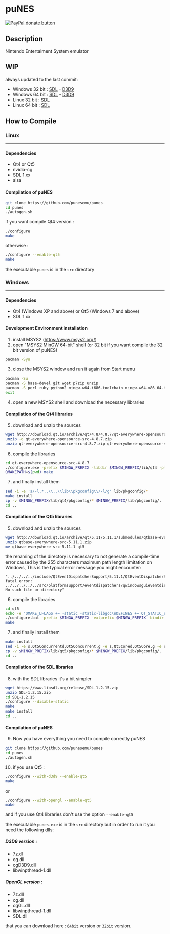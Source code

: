 <h1>puNES</h1>

<span class="badge-paypal"><a href="https://www.paypal.com/cgi-bin/webscr?cmd=_s-xclick&hosted_button_id=QPPXNRL5NAHDC" title="Donate to this project using Paypal"><img src="https://img.shields.io/badge/paypal-donate-yellow.svg" alt="PayPal donate button" /></a></span>

Description
-----------

Nintendo Entertaiment System emulator

WIP
-----------
always updated to the last commit:
* Windows 32 bit : [SDL](https://www.dropbox.com/s/3b15hk5ad2mbepr/punes32.wip.sdl.zip?dl=0) - [D3D9](https://www.dropbox.com/s/avvmels3hi060zw/punes32.wip.d3d9.zip?dl=0)
* Windows 64 bit : [SDL](https://www.dropbox.com/s/jki4udcrwwq3hym/punes64.wip.sdl.zip?dl=0) - [D3D9](https://www.dropbox.com/s/29bzoqvru983ix6/punes64.wip.d3d9.zip?dl=0)
* Linux 32 bit : [SDL](https://www.dropbox.com/s/yt66qgzn2dukqj1/punes32?dl=0)
* Linux 64 bit : [SDL](https://www.dropbox.com/s/5n74roezzf5a2qy/punes64?dl=0)

How to Compile
-----------

### Linux
-----------
#### Dependencies
* Qt4 or Qt5
* nvidia-cg
* SDL 1.xx
* alsa
#### Compilation of puNES
```bash
git clone https://github.com/punesemu/punes
cd punes
./autogen.sh
```
if you want compile Qt4 version :
```bash
./configure
make
```
otherwise :
```bash
./configure --enable-qt5
make
```
the executable `punes` is in the `src` directory 
### Windows
-----------
#### Dependencies
* Qt4 (Windows XP and above) or Qt5 (Windows 7 and above)
* SDL 1.xx
#### Development Environment installation
1) install MSYS2 (https://www.msys2.org/)
2) open "MSYS2 MinGW 64-bit" shell (or 32 bit if you want compile the 32 bit version of puNES)
```bash
pacman -Syu
```
 3) close the MSYS2 window and run it again from Start menu
```bash
pacman -Su
pacman -S base-devel git wget p7zip unzip
pacman -S perl ruby python2 mingw-w64-i686-toolchain mingw-w64-x86_64-toolchain
exit
```
4) open a new MSYS2 shell and download the necessary libraries
#### Compilation of the Qt4 libraries
5) download and unzip the sources
```bash
wget http://download.qt.io/archive/qt/4.8/4.8.7/qt-everywhere-opensource-src-4.8.7.zip
unzip -o qt-everywhere-opensource-src-4.8.7.zip
unzip qt-everywhere-opensource-src-4.8.7.zip qt-everywhere-opensource-src-4.8.7/configure.exe
```
6) compile the libraries
```bash
cd qt-everywhere-opensource-src-4.8.7
./configure.exe -prefix $MINGW_PREFIX -libdir $MINGW_PREFIX/lib/qt4 -plugindir $MINGW_PREFIX/lib/qt4/plugins -importdir $MINGW_PREFIX/lib/qt4/imports -bindir $MINGW_PREFIX/lib/qt4/bin -headerdir $MINGW_PREFIX/include/qt4 -datadir $MINGW_PREFIX/share/qt4 -translationdir $MINGW_PREFIX/share/qt4/translations -examplesdir $MINGW_PREFIX/share/qt4/examples -demosdir $MINGW_PREFIX/share/qt4/demos -docdir $MINGW_PREFIX/share/doc/qt4 -platform win32-g++ -nomake docs -nomake demos -nomake examples -nomake tests -release -opensource -confirm-license -static -no-ltcg -fast -exceptions -no-accessibility -no-stl -no-qt3support -no-opengl -no-openvg -no-nis -no-neon -iconv -no-inotify -largefile -no-fontconfig -no-system-proxies -qt-zlib -qt-libpng -qt-libmng -qt-libtiff -qt-libjpeg -no-dsp -no-vcproj -no-incredibuild-xge -mmx -3dnow -sse -sse2 -no-openssl -no-dbus -no-phonon -no-phonon-backend -no-multimedia -no-audio-backend -no-webkit -no-script -no-scripttools -no-declarative -no-directwrite -no-native-gestures -no-mp -no-cups -no-declarative -no-xmlpatterns
QMAKEPATH=$(pwd) make
```
7) and finally install them
```bash
sed -i -e 's/-l.*..\\..\\lib\\pkgconfig\\/-l/g' lib/pkgconfig/*
make install
cp -v $MINGW_PREFIX/lib/qt4/pkgconfig/* $MINGW_PREFIX/lib/pkgconfig/.
cd ..
```
#### Compilation of the Qt5 libraries
5) download and unzip the sources
```bash
wget http://download.qt.io/archive/qt/5.11/5.11.1/submodules/qtbase-everywhere-src-5.11.1.zip
unzip qtbase-everywhere-src-5.11.1.zip
mv qtbase-everywhere-src-5.11.1 qt5
```
the renaming of the directory is necessary to not generate a compile-time error caused by the 255 characters maximum path length limitation on Windows, This is the typical error message you might encounter:
```code
"../../../../include/QtEventDispatcherSupport/5.11.1/QtEventDispatcherSupport/private/qwindowsguieventdispatcher_p.h:1:10: fatal error: ../../../../../src/platformsupport/eventdispatchers/qwindowsguieventdispatcher_p.h: No such file or directory"
```
6) compile the libraries
```bash
cd qt5
echo -e "QMAKE_LFLAGS += -static -static-libgcc\nDEFINES += QT_STATIC_BUILD\n" >> mkspecs/win32-g++/qmake.conf
./configure.bat -prefix $MINGW_PREFIX -extprefix $MINGW_PREFIX -bindir $MINGW_PREFIX/lib/qt5/bin -headerdir $MINGW_PREFIX/include/qt5 -libdir $MINGW_PREFIX/lib/qt5 -archdatadir $MINGW_PREFIX/lib/qt5 -plugindir $MINGW_PREFIX/lib/qt5/plugins -libexecdir $MINGW_PREFIX/lib/qt5/bin -datadir $MINGW_PREFIX/share/qt5 -docdir $MINGW_PREFIX/share/doc/qt5 -translationdir $MINGW_PREFIX/share/qt5/translations -sysconfdir $MINGW_PREFIX/etc/xdg -examplesdir $MINGW_PREFIX/share/qt5/examples -testsdir $MINGW_PREFIX/share/qt5/tests -platform win32-g++ -nomake examples -nomake tests -nomake tools -no-compile-examples -release -opensource -confirm-license -static -c++std c++11 -sse2 -static-runtime -make libs -no-ltcg -no-dbus -no-accessibility -no-inotify -no-iconv -no-icu -no-openssl -no-system-proxies -no-cups -no-fontconfig -no-opengl -no-angle -gif -ico -qt-libpng -qt-libjpeg -qt-pcre -qt-zlib -qt-freetype
make
```
7) and finally install them
```bash
make install
sed -i -e s,Qt5Concurrentd,Qt5Concurrent,g -e s,Qt5Cored,Qt5Core,g -e s,Qt5Guid,Qt5Gui,g -e s,Qt5Networkd,Qt5Network,g -e s,Qt5PrintSupportd,Qt5PrintSupport,g -e s,Qt5Sqld,Qt5Sql,g -e s,Qt5Testd,Qt5Test,g -e s,Qt5Widgetsd,Qt5Widgets,g -e s,Qt5Xmld,Qt5Xml,g Qt5Gui.pc -e s,libqtpcre2d,libqtpcre2,g -e s,libqtlibpngd,libqtlibpng,g -e s,libqtharfbuzzd,libqtharfbuzz,g $MINGW_PREFIX/lib/qt5/pkgconfig/*
cp -v $MINGW_PREFIX/lib/qt5/pkgconfig/* $MINGW_PREFIX/lib/pkgconfig/.
cd ..
```
#### Compilation of the SDL libraries
8) with the SDL libraries it's a bit simpler
```bash
wget https://www.libsdl.org/release/SDL-1.2.15.zip
unzip SDL-1.2.15.zip
cd SDL-1.2.15
./configure --disable-static
make
make install
cd ..
```
#### Compilation of puNES
9) Now you have everything you need to compile correctly puNES
```bash
git clone https://github.com/punesemu/punes
cd punes
./autogen.sh
```
10) if you use Qt5 :
```bash
./configure --with-d3d9 --enable-qt5
make
```
or
```bash
./configure --with-opengl --enable-qt5
make
```
and if you use Qt4 libraries don't use the option `--enable-qt5`

the executable `punes.exe` is in the `src` directory but in order to run it you need the following dlls:
##### D3D9 version :
* 7z.dl
* cg.dll
* cgD3D9.dll
* libwinpthread-1.dll
##### OpenGL version :
* 7z.dll
* cg.dll
* cgGL.dll
* libwinpthread-1.dll
* SDL.dll

that you can download here : [`64bit`](https://www.dropbox.com/s/yt5bgacnwexdghs/puNES_x86_64_dlls.zip?dl=0) version or [`32bit`](https://www.dropbox.com/s/7afebuhjy06n9uh/puNES_i686_dlls.zip?dl=0) version.
